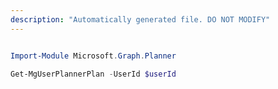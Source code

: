 ```yaml
---
description: "Automatically generated file. DO NOT MODIFY"
---
```


```powershell

Import-Module Microsoft.Graph.Planner

Get-MgUserPlannerPlan -UserId $userId

```